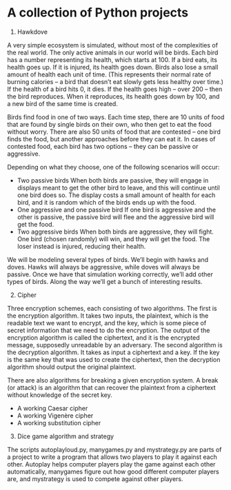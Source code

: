 # A collection of Python projects

1. Hawkdove

A very simple ecosystem is simulated, without most of the complexities of the real world. The only active animals in our world will be birds. Each bird has a number representing its health, which starts at 100. If a bird eats, its health goes up. If it is injured, its health goes down. Birds also lose a small amount of health each unit of time. (This represents their normal rate of burning calories – a bird that doesn’t eat slowly gets less healthy over time.) If the health of a bird hits 0, it dies. If the health goes high – over 200 – then the bird reproduces. When it reproduces, its health goes down by 100, and a new bird of the same time is created.

Birds find food in one of two ways. Each time step, there are 10 units of food that are found by single birds on their own, who then get to eat the food without worry. There are also 50 units of food that are contested – one bird finds the food, but another approaches before they can eat it. In cases of contested food, each bird has two options – they can be passive or aggressive. 

Depending on what they choose, one of the following scenarios will occur:

* Two passive birds 
When both birds are passive, they will engage in displays meant to get the other bird to leave, and this will continue until one bird does so. The display costs a small amount of health for each bird, and it is random which of the birds ends up with the food.
* One aggressive and one passive bird 
If one bird is aggressive and the other is passive, the passive bird will flee and the aggressive bird will get the food.
* Two aggressive birds 
When both birds are aggressive, they will fight. One bird (chosen randomly) will win, and they will get the food. The loser instead is injured, reducing their health.

We will be modeling several types of birds. We’ll begin with hawks and doves. Hawks will always be aggressive, while doves will always be passive. Once we have that simulation working correctly, we’ll add other types of birds. Along the way we’ll get a bunch of interesting results.

2. Cipher

Three encryption schemes, each consisting of two algorithms. The first is the encryption algorithm. It takes two inputs, the plaintext, which is the readable text we want to encrypt, and the key, which is some piece of secret information that we need to do the encryption. The output of the encryption algorithm is called the ciphertext, and it is the encrypted message, supposedly unreadable by an adversary. The second algorithm is the decryption algorithm. It takes as input a ciphertext and a key. If the key is the same key that was used to create the ciphertext, then the decryption algorithm should output the original plaintext.

There are also algorithms for breaking a given encryption system. A break (or attack) is an algorithm that can recover the plaintext from a ciphertext without knowledge of the secret key.

* A working Caesar cipher
* A working Vigenère cipher
* A working substitution cipher

3. Dice game algorithm and strategy

The scripts autoplayloud.py, manygames.py and mystrategy.py are parts of a project to write  a program that allows two players to play it against each other. Autoplay helps computer players play the game against each other automatically, manygames figure out how good different computer players are, and mystrategy is used to compete against other players.
